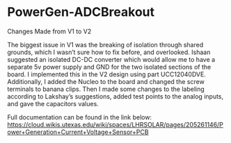 # PowerGen-ADCBreakout
Changes Made from V1 to V2

The biggest issue in V1 was the breaking of isolation through shared grounds, which I wasn’t sure how to fix before, and overlooked. Ishaan suggested an isolated DC-DC converter which would allow me to have a separate 5v power supply and GND for the two isolated sections of the board. I implemented this in the V2 design using part UCC12040DVE. Additionally, I added the Nucleo to the board and changed the screw terminals to banana clips. Then I made some changes to the labeling according to Lakshay’s suggestions, added test points to the analog inputs, and gave the capacitors values. 

Full documentation can be found in the link below:
https://cloud.wikis.utexas.edu/wiki/spaces/LHRSOLAR/pages/205261146/Power+Generation+Current+Voltage+Sensor+PCB
